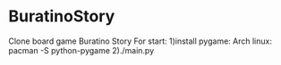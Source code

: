 # BuratinoStory
Clone board game Buratino Story
For start:
1)install pygame:
Arch linux: pacman -S python-pygame
2)./main.py
